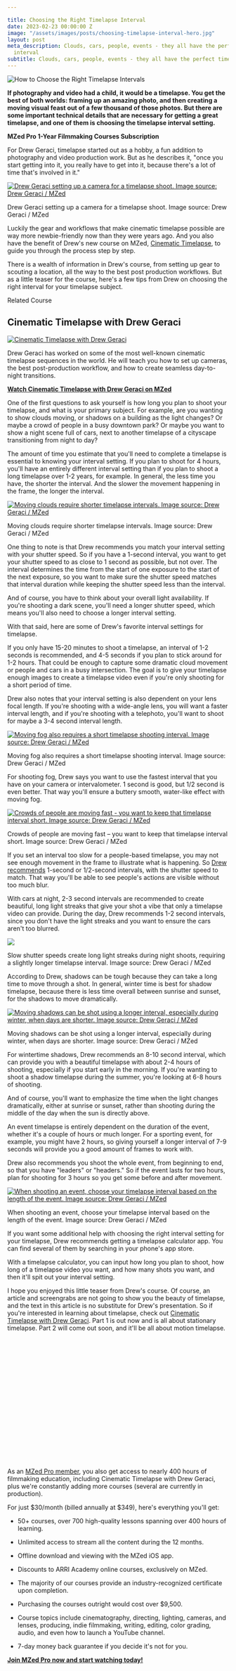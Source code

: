 ```yaml
---

title: Choosing the Right Timelapse Interval
date: 2023-02-23 00:00:00 Z
image: "/assets/images/posts/choosing-timelapse-interval-hero.jpg"
layout: post
meta_description: Clouds, cars, people, events - they all have the perfect timelapse
  interval
subtitle: Clouds, cars, people, events - they all have the perfect timelapse interval
---
```


![How to Choose the Right Timelapse Intervals](/assets/images/posts/choosing-timelapse-interval-hero.jpg)

**If photography and video had a child, it would be a timelapse. You get the best of both worlds: framing up an amazing photo, and then creating a moving visual feast out of a few thousand of those photos. But there are some important technical details that are necessary for getting a great timelapse, and one of them is choosing the timelapse interval setting.**

**MZed Pro 1-Year Filmmaking Courses Subscription**

For Drew Geraci, timelapse started out as a hobby, a fun addition to photography and video production work. But as he describes it, "once you start getting into it, you really have to get into it, because there's a lot of time that's involved in it."

[![Drew Geraci setting up a camera for a timelapse shoot. Image source: Drew Geraci / MZed](/assets/images/posts/drew-geraci-timelapse-setup.jpg)](/assets/images/posts/drew-geraci-timelapse-setup.jpg)

Drew Geraci setting up a camera for a timelapse shoot. Image source: Drew Geraci / MZed

Luckily the gear and workflows that make cinematic timelapse possible are way more newbie-friendly now than they were years ago. And you also have the benefit of Drew's new course on MZed, [Cinematic Timelapse](https://www.mzed.com/courses/cinematic-timelapse-drew-geraci?tap_a=17272-420962&tap_s=3482092-09a473), to guide you through the process step by step.

There is a wealth of information in Drew's course, from setting up gear to scouting a location, all the way to the best post production workflows. But as a little teaser for the course, here's a few tips from Drew on choosing the right interval for your timelapse subject.

Related Course

## Cinematic Timelapse with Drew Geraci

[![Cinematic Timelapse with Drew Geraci](/assets/images/posts/cinematic-timelapse-course.jpg)](https://www.mzed.com/courses/cinematic-timelapse-drew-geraci?tap_a=17272-420962&tap_s=3897887-d89a01)

Drew Geraci has worked on some of the most well-known cinematic timelapse sequences in the world. He will teach you how to set up cameras, the best post-production workflow, and how to create seamless day-to-night transitions.

**[Watch Cinematic Timelapse with Drew Geraci on MZed](https://www.mzed.com/courses/cinematic-timelapse-drew-geraci?tap_a=17272-420962&tap_s=3482092-09a473)**

One of the first questions to ask yourself is how long you plan to shoot your timelapse, and what is your primary subject. For example, are you wanting to show clouds moving, or shadows on a building as the light changes? Or maybe a crowd of people in a busy downtown park? Or maybe you want to show a night scene full of cars, next to another timelapse of a cityscape transitioning from night to day?

The amount of time you estimate that you'll need to complete a timelapse is essential to knowing your interval setting. If you plan to shoot for 4 hours, you'll have an entirely different interval setting than if you plan to shoot a long timelapse over 1-2 years, for example. In general, the less time you have, the shorter the interval. And the slower the movement happening in the frame, the longer the interval.

[![Moving clouds require shorter timelapse intervals. Image source: Drew Geraci / MZed](/assets/images/posts/timelapse-interval-clouds.jpg)](/assets/images/posts/timelapse-interval-clouds.jpg)

Moving clouds require shorter timelapse intervals. Image source: Drew Geraci / MZed

One thing to note is that Drew recommends you match your interval setting with your shutter speed. So if you have a 1-second interval, you want to get your shutter speed to as close to 1 second as possible, but not over. The interval determines the time from the start of one exposure to the start of the next exposure, so you want to make sure the shutter speed matches that interval duration while keeping the shutter speed less than the interval.

And of course, you have to think about your overall light availability. If you're shooting a dark scene, you'll need a longer shutter speed, which means you'll also need to choose a longer interval setting.

With that said, here are some of Drew's favorite interval settings for timelapse.

If you only have 15-20 minutes to shoot a timelapse, an interval of 1-2 seconds is recommended, and 4-5 seconds if you plan to stick around for 1-2 hours. That could be enough to capture some dramatic cloud movement or people and cars in a busy intersection. The goal is to give your timelapse enough images to create a timelapse video even if you're only shooting for a short period of time.

Drew also notes that your interval setting is also dependent on your lens focal length. If you're shooting with a wide-angle lens, you will want a faster interval length, and if you're shooting with a telephoto, you'll want to shoot for maybe a 3-4 second interval length.

[![Moving fog also requires a short timelapse shooting interval. Image source: Drew Geraci / MZed](/assets/images/posts/timelapse-fog-interval.jpg)](/assets/images/posts/timelapse-fog-interval.jpg)

Moving fog also requires a short timelapse shooting interval. Image source: Drew Geraci / MZed

For shooting fog, Drew says you want to use the fastest interval that you have on your camera or intervalometer. 1 second is good, but 1/2 second is even better. That way you'll ensure a buttery smooth, water-like effect with moving fog.

[![Crowds of people are moving fast - you want to keep that timelapse interval short. Image source: Drew Geraci / MZed](/assets/images/posts/timelapse-people-crowds.jpg)](/assets/images/posts/timelapse-people-crowds.jpg)

Crowds of people are moving fast – you want to keep that timelapse interval short. Image source: Drew Geraci / MZed

If you set an interval too slow for a people-based timelapse, you may not see enough movement in the frame to illustrate what is happening. So [Drew recommends](https://www.mzed.com/courses/cinematic-timelapse-drew-geraci?tap_a=17272-420962&tap_s=3482092-09a473) 1-second or 1/2-second intervals, with the shutter speed to match. That way you'll be able to see people's actions are visible without too much blur.

With cars at night, 2-3 second intervals are recommended to create beautiful, long light streaks that give your shot a vibe that only a timelapse video can provide. During the day, Drew recommends 1-2 second intervals, since you don't have the light streaks and you want to ensure the cars aren't too blurred.

[![](/assets/images/posts/timelapse-night-cars-streaks.jpg)](/assets/images/posts/timelapse-night-cars-streaks.jpg)

Slow shutter speeds create long light streaks during night shoots, requiring a slightly longer timelapse interval. Image source: Drew Geraci / MZed

According to Drew, shadows can be tough because they can take a long time to move through a shot. In general, winter time is best for shadow timelapse, because there is less time overall between sunrise and sunset, for the shadows to move dramatically.

[![Moving shadows can be shot using a longer interval, especially during winter, when days are shorter. Image source: Drew Geraci / MZed](/assets/images/posts/timelapse-shadows-movement.jpg)](/assets/images/posts/timelapse-shadows-movement.jpg)

Moving shadows can be shot using a longer interval, especially during winter, when days are shorter. Image source: Drew Geraci / MZed

For wintertime shadows, Drew recommends an 8-10 second interval, which can provide you with a beautiful timelapse with about 2-4 hours of shooting, especially if you start early in the morning. If you're wanting to shoot a shadow timelapse during the summer, you're looking at 6-8 hours of shooting.

And of course, you'll want to emphasize the time when the light changes dramatically, either at sunrise or sunset, rather than shooting during the middle of the day when the sun is directly above.

An event timelapse is entirely dependent on the duration of the event, whether it's a couple of hours or much longer. For a sporting event, for example, you might have 2 hours, so giving yourself a longer interval of 7-9 seconds will provide you a good amount of frames to work with.

Drew also recommends you shoot the whole event, from beginning to end, so that you have "leaders" or "headers." So if the event lasts for two hours, plan for shooting for 3 hours so you get some before and after movement.

[![When shooting an event, choose your timelapse interval based on the length of the event. Image source: Drew Geraci / MZed](/assets/images/posts/timelapse-event-interval.jpg)](/assets/images/posts/timelapse-event-interval.jpg)

When shooting an event, choose your timelapse interval based on the length of the event. Image source: Drew Geraci / MZed

If you want some additional help with choosing the right interval setting for your timelapse, Drew recommends getting a timelapse calculator app. You can find several of them by searching in your phone's app store.

With a timelapse calculator, you can input how long you plan to shoot, how long of a timelapse video you want, and how many shots you want, and then it'll spit out your interval setting.

I hope you enjoyed this little teaser from Drew's course. Of course, an article and screengrabs are not going to show you the beauty of timelapse, and the text in this article is no substitute for Drew's presentation. So if you're interested in learning about timelapse, check out [Cinematic Timelapse with Drew Geraci](https://www.mzed.com/courses/cinematic-timelapse-drew-geraci?tap_a=17272-420962&tap_s=3482092-09a473). Part 1 is out now and is all about stationary timelapse. Part 2 will come out soon, and it'll be all about motion timelapse.

<iframe loading="lazy" title="Learn Cinematic Timelapse with Drew Geraci - MZed Course Trailer" width="500" height="281" src="about:blank" frameborder="0" allow="accelerometer; autoplay; clipboard-write; encrypted-media; gyroscope; picture-in-picture; web-share" referrerpolicy="strict-origin-when-cross-origin" allowfullscreen="" data-rocket-lazyload="fitvidscompatible" data-lazy-src="https://www.youtube-nocookie.com/embed/aB3SrLAZLV4?feature=oembed"></iframe>

As an [MZed Pro member](https://www.mzed.com/?tap_a=17272-420962&tap_s=3482092-09a473), you also get access to nearly 400 hours of filmmaking education, including Cinematic Timelapse with Drew Geraci, plus we're constantly adding more courses (several are currently in production).

For just $30/month (billed annually at $349), here's everything you'll get:

-   50+ courses, over 700 high-quality lessons spanning over 400 hours of learning.

-   Unlimited access to stream all the content during the 12 months.

-   Offline download and viewing with the MZed iOS app.

-   Discounts to ARRI Academy online courses, exclusively on MZed.

-   The majority of our courses provide an industry-recognized certificate upon completion.

-   Purchasing the courses outright would cost over $9,500.

-   Course topics include cinematography, directing, lighting, cameras, and lenses, producing, indie filmmaking, writing, editing, color grading, audio, and even how to launch a YouTube channel.

-   7-day money back guarantee if you decide it's not for you.

[**Join MZed Pro now and start watching today!**](https://www.mzed.com/?tap_a=17272-420962&tap_s=3482092-09a473)